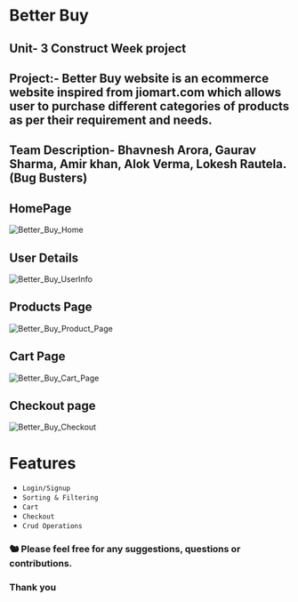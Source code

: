 # Better Buy
## Unit- 3 Construct Week project

## Project:- Better Buy website is an ecommerce website inspired from jiomart.com which allows user to purchase different categories of products as per their requirement and needs.

## Team Description- Bhavnesh Arora, Gaurav Sharma, Amir khan, Alok Verma, Lokesh Rautela.(Bug Busters)

## HomePage
![Better_Buy_Home](https://user-images.githubusercontent.com/110032728/221776894-3cddaacf-cc04-44a6-b0d2-736dbc1f2499.png)

## User Details
![Better_Buy_UserInfo](https://user-images.githubusercontent.com/110032728/221776970-fee68da8-c16e-4b6f-80fd-97e40e7b3ef2.png)

## Products Page
![Better_Buy_Product_Page](https://user-images.githubusercontent.com/110032728/221776923-27ad170e-9d04-42b1-9ef3-adc1abaae941.png)

## Cart Page
![Better_Buy_Cart_Page](https://user-images.githubusercontent.com/110032728/221777060-ebf1e379-5919-404f-a410-da9c39951487.png)

## Checkout page
![Better_Buy_Checkout](https://user-images.githubusercontent.com/110032728/221780726-8ef8146e-6461-4f03-b5e2-a6760db4ea80.png)

# Features
 - `Login/Signup`
 - `Sorting & Filtering`
 - `Cart`
 - `Checkout`
 - `Crud Operations`

### :chipmunk: Please feel free for any suggestions, questions or contributions. 
### Thank you 
